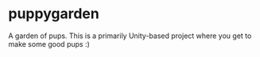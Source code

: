 # puppygarden
A garden of pups.
This is a primarily Unity-based project where you get to make some good pups :)
